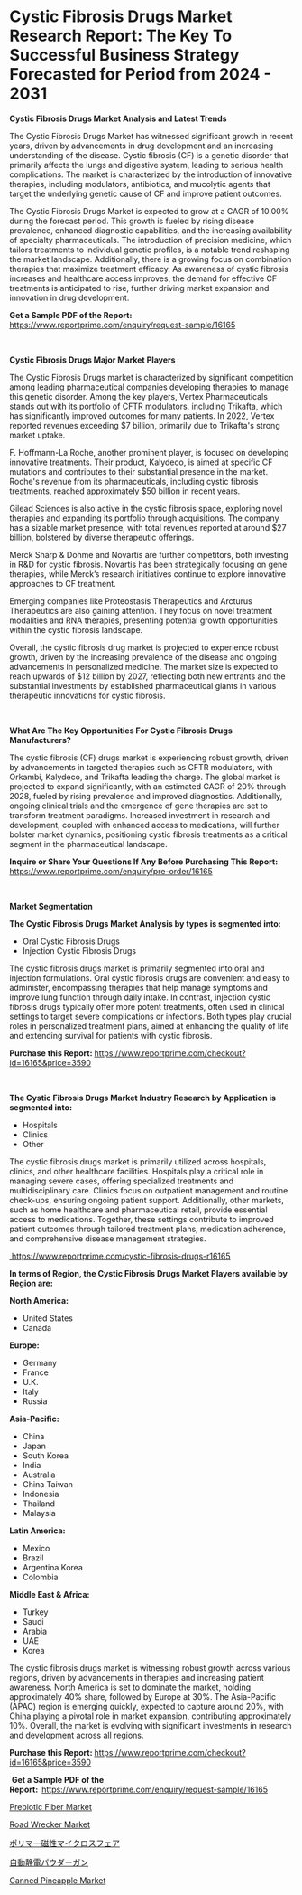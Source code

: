<p><h1>Cystic Fibrosis Drugs Market Research Report: The Key To Successful Business Strategy Forecasted for Period from 2024 - 2031</h1></p><p><strong>Cystic Fibrosis Drugs Market Analysis and Latest Trends</strong></p>
<p><p>The Cystic Fibrosis Drugs Market has witnessed significant growth in recent years, driven by advancements in drug development and an increasing understanding of the disease. Cystic fibrosis (CF) is a genetic disorder that primarily affects the lungs and digestive system, leading to serious health complications. The market is characterized by the introduction of innovative therapies, including modulators, antibiotics, and mucolytic agents that target the underlying genetic cause of CF and improve patient outcomes.</p><p>The Cystic Fibrosis Drugs Market is expected to grow at a CAGR of 10.00% during the forecast period. This growth is fueled by rising disease prevalence, enhanced diagnostic capabilities, and the increasing availability of specialty pharmaceuticals. The introduction of precision medicine, which tailors treatments to individual genetic profiles, is a notable trend reshaping the market landscape. Additionally, there is a growing focus on combination therapies that maximize treatment efficacy. As awareness of cystic fibrosis increases and healthcare access improves, the demand for effective CF treatments is anticipated to rise, further driving market expansion and innovation in drug development.</p></p>
<p><strong>Get a Sample PDF of the Report:&nbsp;</strong> <a href="https://www.reportprime.com/enquiry/request-sample/16165">https://www.reportprime.com/enquiry/request-sample/16165</a></p>
<p>&nbsp;</p>
<p><strong>Cystic Fibrosis Drugs Major Market Players</strong></p>
<p><p>The Cystic Fibrosis Drugs market is characterized by significant competition among leading pharmaceutical companies developing therapies to manage this genetic disorder. Among the key players, Vertex Pharmaceuticals stands out with its portfolio of CFTR modulators, including Trikafta, which has significantly improved outcomes for many patients. In 2022, Vertex reported revenues exceeding $7 billion, primarily due to Trikafta's strong market uptake.</p><p>F. Hoffmann-La Roche, another prominent player, is focused on developing innovative treatments. Their product, Kalydeco, is aimed at specific CF mutations and contributes to their substantial presence in the market. Roche's revenue from its pharmaceuticals, including cystic fibrosis treatments, reached approximately $50 billion in recent years.</p><p>Gilead Sciences is also active in the cystic fibrosis space, exploring novel therapies and expanding its portfolio through acquisitions. The company has a sizable market presence, with total revenues reported at around $27 billion, bolstered by diverse therapeutic offerings.</p><p>Merck Sharp & Dohme and Novartis are further competitors, both investing in R&D for cystic fibrosis. Novartis has been strategically focusing on gene therapies, while Merck’s research initiatives continue to explore innovative approaches to CF treatment.</p><p>Emerging companies like Proteostasis Therapeutics and Arcturus Therapeutics are also gaining attention. They focus on novel treatment modalities and RNA therapies, presenting potential growth opportunities within the cystic fibrosis landscape.</p><p>Overall, the cystic fibrosis drug market is projected to experience robust growth, driven by the increasing prevalence of the disease and ongoing advancements in personalized medicine. The market size is expected to reach upwards of $12 billion by 2027, reflecting both new entrants and the substantial investments by established pharmaceutical giants in various therapeutic innovations for cystic fibrosis.</p></p>
<p>&nbsp;</p>
<p><strong>What Are The Key Opportunities For Cystic Fibrosis Drugs Manufacturers?</strong></p>
<p><p>The cystic fibrosis (CF) drugs market is experiencing robust growth, driven by advancements in targeted therapies such as CFTR modulators, with Orkambi, Kalydeco, and Trikafta leading the charge. The global market is projected to expand significantly, with an estimated CAGR of 20% through 2028, fueled by rising prevalence and improved diagnostics. Additionally, ongoing clinical trials and the emergence of gene therapies are set to transform treatment paradigms. Increased investment in research and development, coupled with enhanced access to medications, will further bolster market dynamics, positioning cystic fibrosis treatments as a critical segment in the pharmaceutical landscape.</p></p>
<p><strong>Inquire or Share Your Questions If Any Before Purchasing This Report:</strong> <a href="https://www.reportprime.com/enquiry/pre-order/16165">https://www.reportprime.com/enquiry/pre-order/16165</a></p>
<p>&nbsp;</p>
<p><strong>Market Segmentation</strong></p>
<p><strong>The Cystic Fibrosis Drugs Market Analysis by types is segmented into:</strong></p>
<p><ul><li>Oral Cystic Fibrosis Drugs</li><li>Injection Cystic Fibrosis Drugs</li></ul></p>
<p><p>The cystic fibrosis drugs market is primarily segmented into oral and injection formulations. Oral cystic fibrosis drugs are convenient and easy to administer, encompassing therapies that help manage symptoms and improve lung function through daily intake. In contrast, injection cystic fibrosis drugs typically offer more potent treatments, often used in clinical settings to target severe complications or infections. Both types play crucial roles in personalized treatment plans, aimed at enhancing the quality of life and extending survival for patients with cystic fibrosis.</p></p>
<p><strong>Purchase this Report:&nbsp;</strong><a href="https://www.reportprime.com/checkout?id=16165&price=3590">https://www.reportprime.com/checkout?id=16165&price=3590</a></p>
<p>&nbsp;</p>
<p><strong>The Cystic Fibrosis Drugs Market Industry Research by Application is segmented into:</strong></p>
<p><ul><li>Hospitals</li><li>Clinics</li><li>Other</li></ul></p>
<p><p>The cystic fibrosis drugs market is primarily utilized across hospitals, clinics, and other healthcare facilities. Hospitals play a critical role in managing severe cases, offering specialized treatments and multidisciplinary care. Clinics focus on outpatient management and routine check-ups, ensuring ongoing patient support. Additionally, other markets, such as home healthcare and pharmaceutical retail, provide essential access to medications. Together, these settings contribute to improved patient outcomes through tailored treatment plans, medication adherence, and comprehensive disease management strategies.</p></p>
<p><a href="https://www.reportprime.com/cystic-fibrosis-drugs-r16165">&nbsp;https://www.reportprime.com/cystic-fibrosis-drugs-r16165</a></p>
<p><strong>In terms of Region, the Cystic Fibrosis Drugs Market Players available by Region are:</strong></p>
<p>
    <p> <strong> North America: </strong>
        <ul>
            <li>United States</li>
            <li>Canada</li>
        </ul>
        </p> 
    <p> <strong> Europe: </strong>
        <ul>
            <li>Germany</li>
            <li>France</li>
            <li>U.K.</li>
            <li>Italy</li>
            <li>Russia</li>
        </ul>
        </p> 
    <p> <strong> Asia-Pacific: </strong>
        <ul>
            <li>China</li>
            <li>Japan</li>
            <li>South Korea</li>
            <li>India</li>
            <li>Australia</li>
            <li>China Taiwan</li>
            <li>Indonesia</li>
            <li>Thailand</li>
            <li>Malaysia</li>
        </ul>
        </p> 
    <p> <strong> Latin America: </strong>
        <ul>
            <li>Mexico</li>
            <li>Brazil</li>
            <li>Argentina Korea</li>
            <li>Colombia</li>
        </ul>
        </p> 
    <p> <strong> Middle East & Africa: </strong>
        <ul>
            <li>Turkey</li>
            <li>Saudi</li>
            <li>Arabia</li>
            <li>UAE</li>
            <li>Korea</li>
        </ul>
    </p>
    </p>
<p><p>The cystic fibrosis drugs market is witnessing robust growth across various regions, driven by advancements in therapies and increasing patient awareness. North America is set to dominate the market, holding approximately 40% share, followed by Europe at 30%. The Asia-Pacific (APAC) region is emerging quickly, expected to capture around 20%, with China playing a pivotal role in market expansion, contributing approximately 10%. Overall, the market is evolving with significant investments in research and development across all regions.</p></p>
<p><strong>Purchase this Report: </strong><a href="https://www.reportprime.com/checkout?id=16165&price=3590">https://www.reportprime.com/checkout?id=16165&price=3590</a></p>
<p>&nbsp;<strong>Get a Sample PDF of the Report:&nbsp;&nbsp;</strong><a href="https://www.reportprime.com/enquiry/request-sample/16165">https://www.reportprime.com/enquiry/request-sample/16165</a></p>
<p><strong></strong></p>
<p><p><a href="https://medium.com/@caleighconn2023/the-market-study-covers-the-prebiotic-fiber-market-across-various-segments-ade7481aaac9">Prebiotic Fiber Market</a></p><p><a href="https://www.linkedin.com/pulse/booming-road-wrecker-market-sector-analysis-growth-projections-wumef?trackingId=J06K8ZT%2BT1ib29X8UmIqnQ%3D%3D">Road Wrecker Market</a></p><p><a href="https://medium.com/@kw8enloe/polymer-magnetic-microspheres-market-%E3%81%AF-%E3%82%B3%E3%82%B9%E3%83%88%E7%AE%A1%E7%90%86%E3%81%A8%E5%8A%B9%E7%8E%87%E5%90%91%E4%B8%8A%E3%82%92%E5%84%AA%E5%85%88%E3%81%97%E3%81%BE%E3%81%99-%E3%81%95%E3%82%89%E3%81%AB-%E5%A0%B1%E5%91%8A%E6%9B%B8%E3%81%AF%E5%B8%82%E5%A0%B4%E3%81%AE%E9%9C%80%E8%A6%81%E9%9D%A2%E3%81%A8%E4%BE%9B%E7%B5%A6%E9%9D%A2%E3%81%AE%E4%B8%A1%E6%96%B9%E3%82%92%E3%82%AB%E3%83%90%E3%83%BC%E3%81%97%E3%81%A6%E3%81%84%E3%81%BE%E3%81%99-polymer-313419c06094">ポリマー磁性マイクロスフェア</a></p><p><a href="https://medium.com/@kw8enloe/%E8%87%AA%E5%8B%95%E9%9D%99%E9%9B%BB%E7%B2%89%E4%BD%93%E3%82%AC%E3%83%B3%E5%B8%82%E5%A0%B4%E3%81%AE%E6%96%B0%E3%81%9F%E3%81%AA%E5%8B%95%E5%90%91-2024%E5%B9%B4%E3%81%8B%E3%82%892031%E5%B9%B4%E3%81%BE%E3%81%A7%E3%81%AE%E3%82%B0%E3%83%AD%E3%83%BC%E3%83%90%E3%83%AB%E3%81%AA%E5%B1%95%E6%9C%9B%E3%81%A8%E5%B0%86%E6%9D%A5%E3%81%AE%E8%A6%8B%E9%80%9A%E3%81%97-16d53e9956b6">自動静電パウダーガン</a></p><p><a href="https://medium.com/@caleighconn2023/the-market-for-canned-pineapple-market-is-examined-in-this-report-along-with-the-factors-that-37cf088ef275">Canned Pineapple Market</a></p></p>